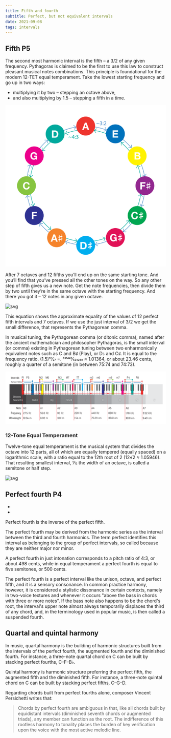```yaml
---
title: Fifth and fourth
subtitle: Perfect, but not equivalent intervals
date: 2021-09-08
tags: intervals
---
```


## Fifth P5

<abc-render abc="[A4e] Ae" />

<chroma-circle :chroma="'100000010000'" type="+P5" />

<chroma-row :chroma="'100000010000'" />

The second most harmonic interval is the fifth – a 3/2 of any given frequency. Pythagoras is claimed to be the first to use this law to construct pleasant musical notes combinations. This principle is foundational for the modern 12-TET equal temperament. Take the lowest starting frequency and go up in two ways:

- multiplying it by two – stepping an octave above,
- and also multiplying by 1.5 – stepping a fifth in a time.

<img src="./circle-of-fifths-exp.svg">

After 7 octaves and 12 fifths you’ll end up on the same starting tone. And you’ll find that you’ve pressed all the other tones on the way. So any other step of fifth gives us a new note. Get the note frequencies, then divide them by two until they’re in the same octave with the starting frequency. And there you got it – 12 notes in any given octave.

![svg](/media/theory/tet/oct-equation.svg)

This equation shows the approximate equality of the values of 12 perfect fifth intervals and 7 octaves. If we use the just interval of 3/2 we get the small difference, that represents the Pythagorean comma.

In musical tuning, the Pythagorean comma (or ditonic comma), named after the ancient mathematician and philosopher Pythagoras, is the small interval (or comma) existing in Pythagorean tuning between two enharmonically equivalent notes such as C and B♯ (Play), or D♭ and C♯. It is equal to the frequency ratio. (1.5)12⁄27 =. 531441⁄524288 ≈ 1.01364, or about 23.46 cents, roughly a quarter of a semitone (in between 75:74 and 74:73).

<img src="./key-intervals.svg">

### 12-Tone Equal Temperament

Twelve-tone equal temperament is the musical system that divides the octave into 12 parts, all of which are equally tempered (equally spaced) on a logarithmic scale, with a ratio equal to the 12th root of 2 (12√2 ≈ 1.05946). That resulting smallest interval, 1⁄12 the width of an octave, is called a semitone or half step. 

![svg](/media/theory/tet/tet-fifth-equation.svg)


## Perfect fourth P4

<abc-render abc="[A4d] Ad" />

- <chroma-circle :chroma="'100001000000'" type="+P4" />

- <chroma-row :chroma="'100001000000'" />

Perfect fourth is the inverse of the perfect fifth.

The perfect fourth may be derived from the harmonic series as the interval between the third and fourth harmonics. The term perfect identifies this interval as belonging to the group of perfect intervals, so called because they are neither major nor minor. 

A perfect fourth in just intonation corresponds to a pitch ratio of 4:3, or about 498 cents, while in equal temperament a perfect fourth is equal to five semitones, or 500 cents. 

The perfect fourth is a perfect interval like the unison, octave, and perfect fifth, and it is a sensory consonance. In common practice harmony, however, it is considered a stylistic dissonance in certain contexts, namely in two-voice textures and whenever it occurs "above the bass in chords with three or more notes". If the bass note also happens to be the chord's root, the interval's upper note almost always temporarily displaces the third of any chord, and, in the terminology used in popular music, is then called a suspended fourth. 

## Quartal and quintal harmony

In music, quartal harmony is the building of harmonic structures built from the intervals of the perfect fourth, the augmented fourth and the diminished fourth. For instance, a three-note quartal chord on C can be built by stacking perfect fourths, C–F–B♭.

Quintal harmony is harmonic structure preferring the perfect fifth, the augmented fifth and the diminished fifth. For instance, a three-note quintal chord on C can be built by stacking perfect fifths, C–G–D. 

Regarding chords built from perfect fourths alone, composer Vincent Persichetti writes that:

> Chords by perfect fourth are ambiguous in that, like all chords built by equidistant intervals (diminished seventh chords or augmented triads), any member can function as the root. The indifference of this rootless harmony to tonality places the burden of key verification upon the voice with the most active melodic line.
